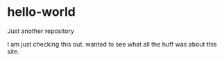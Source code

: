 # hello-world
Just another repository


I am just checking this out. wanted to see what all the huff was about this site. 
